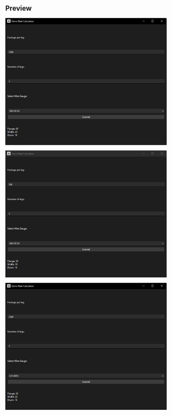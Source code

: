 ## Preview
![Example 1:](Program%20Images/image-one.png)

![Example 2:](Program%20Images/image-two.png)

![Example 3:](Program%20Images/image-three.png)
